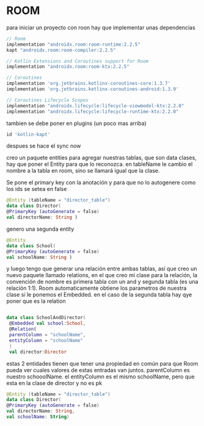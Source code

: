 # ROOM
para iniciar un proyecto con roon hay que implementar unas dependencias 
```gradle
// Room
implementation "androidx.room:room-runtime:2.2.5"
kapt "androidx.room:room-compiler:2.2.5"

// Kotlin Extensions and Coroutines support for Room
implementation "androidx.room:room-ktx:2.2.5"

// Coroutines
implementation 'org.jetbrains.kotlinx-coroutines-core:1.3.7'
implementation 'org.jetbrains.kotlinx-coroutines-android:1.3.9'

// Coroutines Lifecycle Scopes
implementation "androidx.lifecycle:lifecycle-viewmodel-ktx:2.2.0"
implementation "androidx.lifecycle:lifecycle-runtime-ktx:2.2.0"
```

tambien se debe poner en plugins (un poco mas arriba)
```gradle
id 'kotlin-kapt'
```

despues se hace el sync now

creo un paquete entities para agregar nuestras tablas, que son data clases, hay que poner el Entity para que lo reconozca. en tableName le cambio el nombre a la tabla en room, sino se llamará igual que la clase.

Se pone el primary key con la anotación y para que no lo autogenere como los ids se setea en false
```kotlin
@Entity (tableName = "director_table")
data class Director(
@PrimaryKey (autoGenerate = false)
val directorName: String )
```
genero una segunda entity

```kotlin
@Entity 
data class School(
@PrimaryKey (autoGenerate = false)
val schoolName: String )
```

y luego tengo que generar una relación entre ambas tablas, así que creo un nuevo paquete llamado relations, en el que creo mi clase para la relación, la convención de nombre es primera tabla con un and y segunda tabla (es una relación 1:1). 
Room automaticamente obtiene los parametros de nuestra clase si le ponemos el Embedded.
en el caso de la segunda tabla hay qye poner que es la relation

```kotlin

data class SchoolAndDirector(
 @Embedded val school:School,
 @Relation(
 parentColumn = "schoolName",
 entityColumn = "schoolName"
 )
 val director:Director
```

estas 2 entidades tienen que tener una propiedad en común para que Room pueda ver cuales valores de estas entradas van juntos.
parentColumn es nuestro schooolName. el entityColumn es el mismo schoolName, pero que esta en la clase de director y no es pk

```kotlin
@Entity (tableName = "director_table")
data class Director(
@PrimaryKey (autoGenerate = false)
val directorName: String,
val schoolName: String)
```


